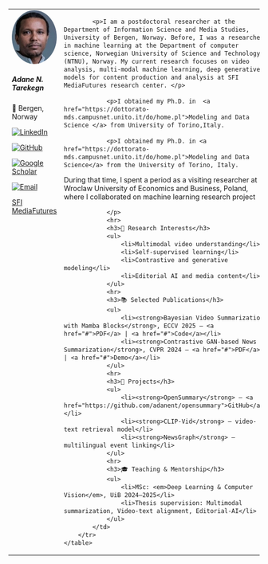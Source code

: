 <html>
<head>
<title>Adane N. Tarekegn</title> 
</head>
<body>
    <table>
        <tr>
            <td width="200px" valign="top">
                <img src="images/ad.jpg" width="160" style="border-radius: 60%;" alt="Adane N. Tarekegn" />
                <h5>Adane N. Tarekegn</h5>
                <p>📍 Bergen, Norway</p>
                <p>
                    <a href="https://www.linkedin.com/in/yourprofile">
                        <img src="https://img.shields.io/badge/-LinkedIn-0077B5?style=flat&logo=linkedin&logoColor=white" alt="LinkedIn">
                    </a>
                </p>
                <p>
                    <a href="https://github.com/adanent">
                        <img src="https://img.shields.io/badge/-GitHub-181717?style=flat&logo=github&logoColor=white" alt="GitHub">
                    </a>
                </p>
                <p>
                    <a href="https://scholar.google.com/citations?user=yourID">
                        <img src="https://img.shields.io/badge/-Google%20Scholar-4285F4?style=flat&logo=google-scholar&logoColor=white" alt="Google Scholar">
                    </a>
                </p>
                <p>
                    <a href="mailto:adane.tarekegn@uib.no">
                        <img src="https://img.shields.io/badge/-Email-D14836?style=flat&logo=gmail&logoColor=white" alt="Email">
                    </a>
                </p>     <a href="https://mediafutures.no/">SFI MediaFutures</a>
            </td>
            <td valign="top">
     
            <p>I am a postdoctoral researcher at the Department of Information Science and Media Studies, University of Bergen, Norway. Before, I was a researcher in machine learning at the Department of computer science, Norwegian University of Science and Technology (NTNU), Norway. My current research focuses on video analysis, multi-modal machine learning, deep generative models for content production and analysis at SFI MediaFutures research center. </p>        
                                 
                <p>I obtained my Ph.D. in  <a href="https://dottorato-mds.campusnet.unito.it/do/home.pl">Modeling and Data Science </a> from University of Torino,Italy.
                
                <p>I obtained my Ph.D. in <a href="https://dottorato-mds.campusnet.unito.it/do/home.pl">Modeling and Data Science</a> from the University of Torino, Italy. 
During that time, I spent a period as a visiting researcher at Wroclaw University of Economics and Business, Poland, where I collaborated on machine learning research project</p>
               
                
                </p>
                <hr>
                <h3>🧠 Research Interests</h3>
                <ul>
                    <li>Multimodal video understanding</li>
                    <li>Self-supervised learning</li>
                    <li>Contrastive and generative modeling</li>
                    <li>Editorial AI and media content</li>
                </ul>
                <hr>
                <h3>📚 Selected Publications</h3>
                <ul>
                    <li><strong>Bayesian Video Summarization with Mamba Blocks</strong>, ECCV 2025 — <a href="#">PDF</a> | <a href="#">Code</a></li>
                    <li><strong>Contrastive GAN-based News Summarization</strong>, CVPR 2024 — <a href="#">PDF</a> | <a href="#">Demo</a></li>
                </ul>
                <hr>
                <h3>🚀 Projects</h3>
                <ul>
                    <li><strong>OpenSummary</strong> — <a href="https://github.com/adanent/opensummary">GitHub</a></li>
                    <li><strong>CLIP-Vid</strong> — video-text retrieval model</li>
                    <li><strong>NewsGraph</strong> — multilingual event linking</li>
                </ul>
                <hr>
                <h3>🎓 Teaching & Mentorship</h3>
                <ul>
                    <li>MSc: <em>Deep Learning & Computer Vision</em>, UiB 2024–2025</li>
                    <li>Thesis supervision: Multimodal summarization, Video-text alignment, Editorial-AI</li>
                </ul>
            </td>
        </tr>
    </table>
</body>
</html>
